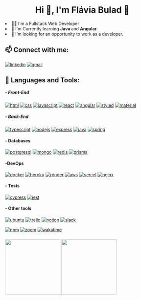 <h1 align="center">Hi 👋, I'm Flávia Bulad 🌸</h1>

<li align="left"> 👩‍💻 I'm a Fullstack Web Developer </li>
<li align="left">🌱 I'm Currently learning <b>Java </b> and <b> Angular.</b> </li>
<li align="left"> 👀 I'm looking for an opportunity to work as a developer. </li>

<h2 align="left">📫 Connect with me:</h2>
<p align="left">
 <a href="https://www.linkedin.com/in/flaviabulad/" target="blank"><img align="center" src="https://img.shields.io/badge/LinkedIn-0077B5?style=for-the-badge&logo=linkedin&logoColor=white" alt="linkedin" /></a>
 <a href="mailto:flavia.bulad@gmail.com" target="blank"><img align="center" src="https://img.shields.io/badge/Gmail-D14836?style=for-the-badge&logo=gmail&logoColor=white" alt="gmail" /></a>
</p>

<h2 align="left">🧰 Languages and Tools:</h2>

  <h5 align="left"> - Front-End</h5>
  <a href="#" target="blank"><img align="center" src="https://img.shields.io/badge/HTML5-E34F26?style=for-the-badge&logo=html5&logoColor=white" alt="html" /></a>
  <a href="#" target="blank"><img align="center" src="https://img.shields.io/badge/CSS3-1572B6?style=for-the-badge&logo=css3&logoColor=white" alt="css" /></a>
  <a href="#" target="blank"><img align="center" src="https://img.shields.io/badge/JavaScript-F7DF1E?style=for-the-badge&logo=javascript&logoColor=black" alt="javascript" /></a>
  <a href="#" target="blank"><img align="center" src="https://img.shields.io/badge/React-20232A?style=for-the-badge&logo=react&logoColor=61DAFB" alt="react" /></a>
   <a href="#" target="blank"><img align="center" src="https://img.shields.io/badge/Angular-DD0031?style=for-the-badge&logo=angular&logoColor=white" alt="angular" /></a>
  <a href="#" target="blank"><img align="center" src="https://img.shields.io/badge/styled--components-DB7093?style=for-the-badge&logo=styled-components&logoColor=white" alt="styled" /></a>
   <a href="#" target="blank"><img align="center" src="https://img.shields.io/badge/Material--UI-0081CB?style=for-the-badge&logo=material-ui&logoColor=white" alt="material" /> </a>
 
  <h5 align="left"> - Back-End</h5>
  <a href="#" target="blank"><img align="center" src="https://img.shields.io/badge/TypeScript-007ACC?style=for-the-badge&logo=typescript&logoColor=white" alt="typescript" /></a>
  <a href="#" target="blank"><img align="center" src="https://img.shields.io/badge/Node.js-43853D?style=for-the-badge&logo=node.js&logoColor=white" alt="nodejs" /></a>
  <a href="#" target="blank"><img align="center" src="https://img.shields.io/badge/-Express-010101?style=for-the-badge&logo=express&logoColor=white" alt="express" /></a>
  <a href="#" target="blank"><img align="center" src="https://img.shields.io/badge/Java-ED8B00?style=for-the-badge&logo=openjdk&logoColor=white" alt="java"/></a>
  <a href="#" target="blank"><img align="center" src="https://img.shields.io/badge/Spring-6DB33F?style=for-the-badge&logo=spring&logoColor=white" alt="spring" /></a> 

  <h4 align="left">- Databases</h4>
  <a href="#" target="blank"><img align="center" src="https://img.shields.io/badge/PostgreSQL-316192?style=for-the-badge&logo=postgresql&logoColor=white" alt="postgresql" /></a>
  <a href="#" target="blank"><img align="center" src="https://img.shields.io/badge/MongoDB-4EA94B?style=for-the-badge&logo=mongodb&logoColor=white" alt="mongo" /></a>
  <a href="#" target="blank"><img align="center" src="https://img.shields.io/badge/redis-%23DD0031.svg?&style=for-the-badge&logo=redis&logoColor=white" alt="redis" /></a>
   <a href="#" target="blank"><img align="center" src="https://img.shields.io/badge/Prisma-3982CE?style=for-the-badge&logo=Prisma&logoColor=white" alt="prisma" /></a>

<h4 align="left">-DevOps</h4>
 <a href="#" target="blank"><img align="center" src="https://img.shields.io/badge/-Docker-2496ed?style=for-the-badge&logo=docker&logoColor=white" alt="docker" /></a>
  <a href="#" target="blank"><img align="center" src="https://img.shields.io/badge/Heroku-430098?style=for-the-badge&logo=heroku&logoColor=whit" alt="heroku" /></a>
  <a href="#" target="blank"><img align="center" src="https://img.shields.io/badge/Render-%46E3B7.svg?style=for-the-badge&logo=render&logoColor=white" alt="render"/></a>
  <a href="#" target="blank"><img align="center" src="https://img.shields.io/badge/Amazon_AWS-232F3E?style=for-the-badge&logo=amazon-aws&logoColor=white" alt="aws" /></a>
  <a href="#" target="blank"><img align="center" src="https://img.shields.io/badge/Vercel-000000?style=for-the-badge&logo=vercel&logoColor=white" alt="vercel" /></a>
  <a href="#" target="blank"><img align="center" src="https://img.shields.io/badge/-NGINX-099639?style=for-the-badge&logo=nginx&logoColor=white" alt="nginx" /></a>
  
<h4 align="left">- Tests</h4>
  <a href="#" target="blank"><img align="center" src="https://img.shields.io/badge/-Cypress-04c38eCOPY?style=for-the-badge&logo=cypress&logoColor=white" alt="cypress" /></a>
  <a href="#" target="blank"><img align="center" src="https://img.shields.io/badge/Jest-323330?style=for-the-badge&logo=Jest&logoColor=white" alt="jest" /></a>

  <h4 align="left">- Other tools</h4>
  <a href="#" target="blank"><img align="center" src="https://img.shields.io/badge/Ubuntu-E95420?style=for-the-badge&logo=ubuntu&logoColor=white" alt="ubuntu" /></a>
  <a href="#" target="blank"><img align="center" src="https://img.shields.io/badge/Trello-0052CC?style=for-the-badge&logo=trello&logoColor=white" alt="trello" /></a>
  <a href="#" target="blank"><img align="center" src="https://img.shields.io/badge/Notion-000000?style=for-the-badge&logo=notion&logoColor=white" alt="notion" /></a>
  <a href="#" target="blank"><img align="center" src="https://img.shields.io/badge/Slack-4A154B?style=for-the-badge&logo=slack&logoColor=white" alt="slack" /></a>
  <p></p>
  <a href="#" target="blank"><img align="center" src="https://img.shields.io/badge/-NPM-cb3837?style=for-the-badge&logo=npm&logoColor=white" alt="npm" /></a>
  <a href="#" target="blank"><img align="center" src="https://img.shields.io/badge/Zoom-2D8CFF?style=for-the-badge&logo=zoom&logoColor=white" alt="zoom" /></a>
  <a href="#" target="blank"><img align="center" src="https://img.shields.io/badge/-WAKATIME-000000?style=for-the-badge&logo=wakatime&logoColor=white" alt="wakatime" /></a>
  

<h3 align="left"></h3>

  <a href="https://github.com/PauloGabrieel">
  <img height="180em" src="https://github-readme-stats.vercel.app/api?username=PauloGabrieel&show_icons=true&theme=synthwave&include_all_commits=true&count_private=true"/>
  <img height="180em" src="https://github-readme-stats.vercel.app/api/top-langs/?username=PauloGabrieel&layout=compact&langs_count=7&theme=synthwave"/>
